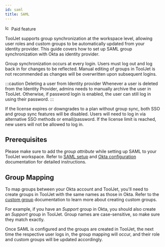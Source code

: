 ```yaml
---
id: saml
title: SAML
---
```


<div className="badge badge--primary heading-badge">   
  <img 
    src="/img/badge-icons/premium.svg" 
    alt="Icon" 
    width="16" 
    height="16" 
  />
 <span>Paid feature</span>
</div>

ToolJet supports group synchronization at the workspace level, allowing user roles and custom groups to be automatically updated from your identity provider. This guide covers how to set up SAML group synchronization with Okta as identity provider.

Group synchronization occurs at every login. Users must log out and log back in for changes to be reflected. Manual editing of groups in ToolJet is not recommended as changes will be overwritten upon subsequent logins.

:::caution Deleting a user from Identity provider
Whenever a user is deleted from the Identity Provider, admins needs to manually archive the user in ToolJet. Otherwise, if password login is enabled, the user can still log in using their password.
:::

If the license expires or downgrades to a plan without group sync, both SSO and group sync features will be disabled. Users will need to log in via alternative SSO methods or email/password. If the license limit is reached, new users will not be allowed to log in.


## Prerequisites

Please make sure to add the *group attribute* while setting up SAML to your ToolJet workspace. Refer to [SAML setup](/docs/user-management/sso/saml/setup) and [Okta configuration](/docs/user-management/sso/saml/okta) documentation for detailed instructions.

## Group Mapping

To map groups between your Okta account and ToolJet, you'll need to create groups in ToolJet with the same names as those in Okta. Refer to the [custom group](/docs/user-management/role-based-access/custom-groups/) documentation to learn more about creating custom groups.

For example, if you have an *Support* group in Okta, you should also create an *Support* group in ToolJet. Group names are case-sensitive, so make sure they match exactly. 

Once SAML is configured and the groups are created in ToolJet, the next time the respective user logs in, the group mapping will occur, and their role and custom groups will be updated accordingly.
